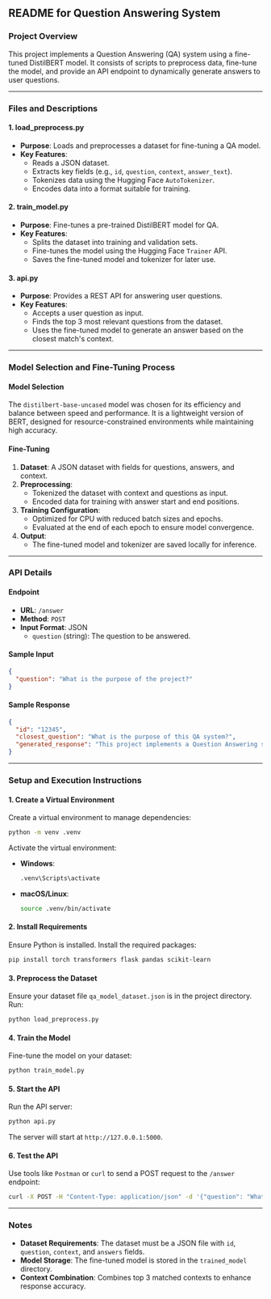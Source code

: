 ## README for Question Answering System

### Project Overview
This project implements a Question Answering (QA) system using a fine-tuned DistilBERT model. It consists of scripts to preprocess data, fine-tune the model, and provide an API endpoint to dynamically generate answers to user questions.

---

### Files and Descriptions

#### 1. **load_preprocess.py**
   - **Purpose**: Loads and preprocesses a dataset for fine-tuning a QA model.
   - **Key Features**:
     - Reads a JSON dataset.
     - Extracts key fields (e.g., `id`, `question`, `context`, `answer_text`).
     - Tokenizes data using the Hugging Face `AutoTokenizer`.
     - Encodes data into a format suitable for training.

#### 2. **train_model.py**
   - **Purpose**: Fine-tunes a pre-trained DistilBERT model for QA.
   - **Key Features**:
     - Splits the dataset into training and validation sets.
     - Fine-tunes the model using the Hugging Face `Trainer` API.
     - Saves the fine-tuned model and tokenizer for later use.

#### 3. **api.py**
   - **Purpose**: Provides a REST API for answering user questions.
   - **Key Features**:
     - Accepts a user question as input.
     - Finds the top 3 most relevant questions from the dataset.
     - Uses the fine-tuned model to generate an answer based on the closest match's context.

---

### Model Selection and Fine-Tuning Process

#### **Model Selection**
The `distilbert-base-uncased` model was chosen for its efficiency and balance between speed and performance. It is a lightweight version of BERT, designed for resource-constrained environments while maintaining high accuracy.

#### **Fine-Tuning**
1. **Dataset**: A JSON dataset with fields for questions, answers, and context.
2. **Preprocessing**:
   - Tokenized the dataset with context and questions as input.
   - Encoded data for training with answer start and end positions.
3. **Training Configuration**:
   - Optimized for CPU with reduced batch sizes and epochs.
   - Evaluated at the end of each epoch to ensure model convergence.
4. **Output**:
   - The fine-tuned model and tokenizer are saved locally for inference.

---

### API Details

#### **Endpoint**
- **URL**: `/answer`
- **Method**: `POST`
- **Input Format**: JSON
  - `question` (string): The question to be answered.

#### **Sample Input**
```json
{
  "question": "What is the purpose of the project?"
}
```

#### **Sample Response**
```json
{
  "id": "12345",
  "closest_question": "What is the purpose of this QA system?",
  "generated_response": "This project implements a Question Answering system using fine-tuned DistilBERT."
}
```

---

### Setup and Execution Instructions

#### **1. Create a Virtual Environment**
Create a virtual environment to manage dependencies:
```bash
python -m venv .venv
```

Activate the virtual environment:
- **Windows**: 
  ```bash
  .venv\Scripts\activate
  ```
- **macOS/Linux**: 
  ```bash
  source .venv/bin/activate
  ```

#### **2. Install Requirements**
Ensure Python is installed. Install the required packages:
```bash
pip install torch transformers flask pandas scikit-learn
```

#### **3. Preprocess the Dataset**
Ensure your dataset file `qa_model_dataset.json` is in the project directory. Run:
```bash
python load_preprocess.py
```

#### **4. Train the Model**
Fine-tune the model on your dataset:
```bash
python train_model.py
```

#### **5. Start the API**
Run the API server:
```bash
python api.py
```
The server will start at `http://127.0.0.1:5000`.

#### **6. Test the API**
Use tools like `Postman` or `curl` to send a POST request to the `/answer` endpoint:
```bash
curl -X POST -H "Content-Type: application/json" -d '{"question": "What is the purpose of the project?"}' http://127.0.0.1:5000/answer
```

---

### Notes
- **Dataset Requirements**: The dataset must be a JSON file with `id`, `question`, `context`, and `answers` fields.
- **Model Storage**: The fine-tuned model is stored in the `trained_model` directory.
- **Context Combination**: Combines top 3 matched contexts to enhance response accuracy.